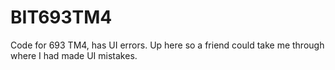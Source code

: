 # BIT693TM4
Code for 693 TM4, has UI errors. Up here so a friend could take me through where I had made UI mistakes.
